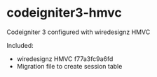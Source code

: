 # codeigniter3-hmvc
Codeigniter 3 configured with wiredesignz HMVC

Included:
- wiredesignz HMVC f77a3fc9a6fd
- Migration file to create session table
